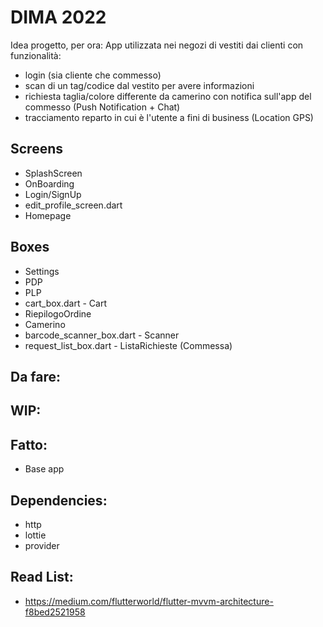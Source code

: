 # DIMA 2022 
Idea progetto, per ora:
App utilizzata nei negozi di vestiti dai clienti con funzionalità: 
- login (sia cliente che commesso)
- scan di un tag/codice dal vestito per avere informazioni
- richiesta taglia/colore differente da camerino con notifica sull'app del commesso (Push Notification + Chat)
- tracciamento reparto in cui è l'utente a fini di business (Location GPS)

## Screens
- SplashScreen
- OnBoarding
- Login/SignUp
- edit_profile_screen.dart
- Homepage

## Boxes
- Settings
- PDP
- PLP
- cart_box.dart - Cart
- RiepilogoOrdine
- Camerino
- barcode_scanner_box.dart - Scanner
- request_list_box.dart - ListaRichieste (Commessa)

## Da fare:

## WIP:

## Fatto:
- Base app

## Dependencies:
-  http
-  lottie
-  provider

## Read List:
-   https://medium.com/flutterworld/flutter-mvvm-architecture-f8bed2521958
